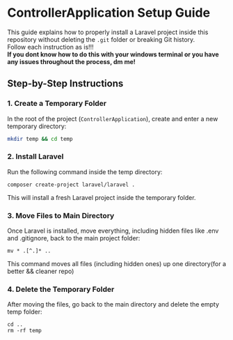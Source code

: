 # ControllerApplication Setup Guide

This guide explains how to properly install a Laravel project inside this repository without deleting the `.git` folder or breaking Git history. <br>
Follow each instruction as is!!! <br>
**If you dont know how to do this with your windows terminal or you have any issues throughout the process, dm me!**

## Step-by-Step Instructions

### 1. Create a Temporary Folder

In the root of the project (`ControllerApplication`), create and enter a new temporary directory:

```bash
mkdir temp && cd temp
```

### 2. Install Laravel

Run the following command inside the temp directory:

```
composer create-project laravel/laravel .
```

This will install a fresh Laravel project inside the temporary folder.

### 3. Move Files to Main Directory

Once Laravel is installed, move everything, including hidden files like .env and .gitignore, back to the main project folder:

```
mv * .[^.]* ..
```
This command moves all files (including hidden ones) up one directory(for a better && cleaner repo)

### 4. Delete the Temporary Folder

After moving the files, go back to the main directory and delete the empty temp folder:

```
cd ..
rm -rf temp
```
